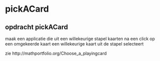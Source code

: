 # pickACard

<h2>opdracht pickACard </h2>
<p>maak een applicatie die uit een willekeurige stapel kaarten
na een click op een omgekeerde kaart
een willekeurige kaart uit de stapel selecteert </p>
zie http://mathportfolio.org/Choose_a_playingcard
